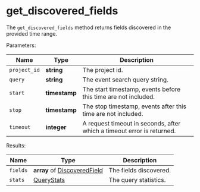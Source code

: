 # get_discovered_fields

The `get_discovered_fields` method returns fields discovered in the provided time range.

  Parameters:

__Name__ | __Type__ | __Description__
--- | --- | --- | 
`project_id` | __string__ | The project id.
`query` | __string__ | The event search query string.
`start` | __timestamp__ | The start timestamp, events before this time are not included.
`stop` | __timestamp__ | The stop timestamp, events after this time are not included.
`timeout` | __integer__ | A request timeout in seconds, after which a timeout error is returned.

  Results:

__Name__ | __Type__ | __Description__
--- | --- | --- | 
`fields` | __array__ of [DiscoveredField](../types/DiscoveredField.md) | The fields discovered.
`stats` | [QueryStats](../types/QueryStats.md) | The query statistics.

